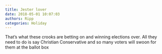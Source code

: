 ```yaml
---
title: Jester lover
date: 2018-05-01 10:07:03
authors: Ripp
categories: Holiday
---
```


 That’s what these crooks are betting on and winning elections over.  All they need to do is say Christian Conservative and so many voters will swoon for them at the ballot box